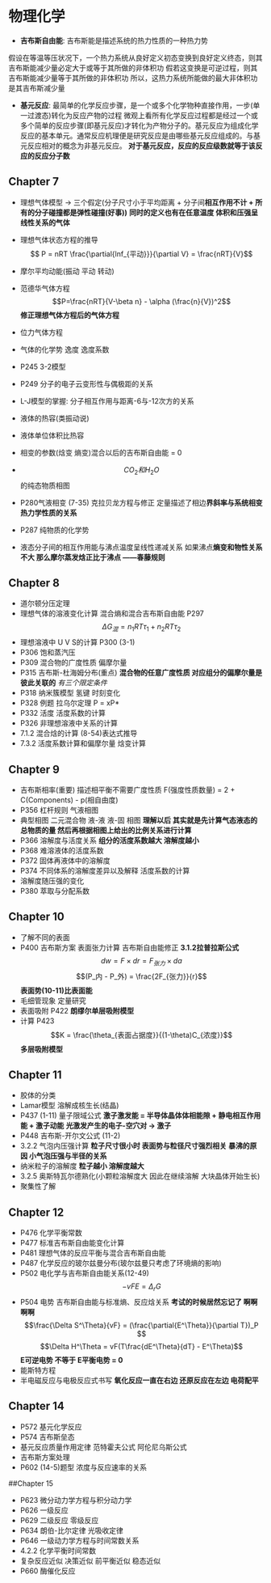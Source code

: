 # 物理化学

* **吉布斯自由能**: 吉布斯能是描述系统的热力性质的一种热力势

假设在等温等压状况下，一个热力系统从良好定义初态变换到良好定义终态，则其吉布斯能减少量必定大于或等于其所做的非体积功 假若这变换是可逆过程，则其吉布斯能减少量等于其所做的非体积功 所以，这热力系统所能做的最大非体积功是其吉布斯减少量

* **基元反应**: 最简单的化学反应步骤，是一个或多个化学物种直接作用，一步(单一过渡态)转化为反应产物的过程 微观上看所有化学反应过程都是经过一个或多个简单的反应步骤(即基元反应)才转化为产物分子的。基元反应为组成化学反应的基本单元。通常反应机理便是研究反应是由哪些基元反应组成的。与基元反应相对的概念为非基元反应。
**对于基元反应，反应的反应级数就等于该反应的反应分子数**

## Chapter 7
+ 理想气体模型 -> 三个假定(分子尺寸小于平均距离 + 分子间**相互作用不计 + 所有的分子碰撞都是弹性碰撞(好事))**
**同时的定义也有在任意温度 体积和压强呈线性关系的气体**

+ 理想气体状态方程的推导
$$ P = nRT \frac{\partial{lnf_{平动}}}{\partial V} = \frac{nRT}{V}$$ 
+ 摩尔平均动能(振动 平动 转动)
+ 范德华气体方程 $$P=\frac{nRT}{V-\beta n} - \alpha (\frac{n}{V})^2$$
**修正理想气体方程后的气体方程**

+ 位力气体方程
+ 气体的化学势 逸度 逸度系数
+ P245 3-2模型 
+ P249 分子的电子云变形性与偶极距的关系
+ L-J模型的掌握: 分子相互作用与距离-6与-12次方的关系
+ 液体的热容(类振动说)
+ 液体单位体积比热容
+ 相变的参数(焓变 熵变)混合以后的吉布斯自由能 = 0
+ $$CO_2 和H_2O$$的纯态物质相图
+ P280气液相变 (7-35) 克拉贝龙方程与修正 定量描述了相边**界斜率与系统相变热力学性质的关系**
+ P287 纯物质的化学势
+ 液态分子间的相互作用能与沸点温度呈线性递减关系 如果沸点**熵变和物性关系不大 那么摩尔蒸发焓正比于沸点 ——春藤规则**

## Chapter 8
+ 道尔顿分压定理
+ 理想气体的溶液变化计算 混合熵和混合吉布斯自由能 P297
$$\Delta G_{混} = n_1RT\tau_1 + n_2RT\tau_2$$
+ 理想溶液中 U V S的计算 P300 (3-1)
+ P306 饱和蒸汽压 
+ P309 混合物的广度性质 偏摩尔量
+ P315 吉布斯-杜海姆分布(重点)
**混合物的任意广度性质 对应组分的偏摩尔量是彼此关联的**
*有三个限定条件*
+ P318 纳米簇模型 氢键 时刻变化
+ P328 例题 拉乌尔定理 P = xP*
+ P332 活度 活度系数的计算
+ P326 非理想溶液中关系的计算
+ 7.1.2 混合焓的计算 (8-54)表达式推导
+ 7.3.2 活度系数计算和偏摩尔量 焓变计算

## Chapter 9
+ 吉布斯相率(重要)
描述相平衡不需要广度性质 
F(强度性质数量) = 2 + C(Components) - p(相自由度) 
+ P356 杠杆规则 气液相图
+ 典型相图 二元混合物 液-液 液-固 相图
**理解以后 其实就是先计算气态液态的总物质的量 然后再根据相图上给出的比例关系进行计算**
+ P366 溶解度与活度关系
**组分的活度系数越大 溶解度越小**
+ P368 难溶液体的活度系数
+ P372 固体再液体中的溶解度
+ P374 不同体系的溶解度差异以及解释 活度系数的计算
+ 溶解度随压强的变化
+ P380 萃取与分配系数
## Chapter 10
+ 了解不同的表面
+ P400 吉布斯方案 表面张力计算 吉布斯自由能修正
**3.1.2拉普拉斯公式**
$$dw = F \times dr = F_{张力} \times da$$
$$(P_内 - P_外) = \frac{2F_{张力}}{r}$$
**表面势(10-11)比表面能**
+ 毛细管现象 定量研究
+ 表面吸附 P422
**朗缪尔单层吸附模型** 
+ 计算 P423
$$K = \frac{\theta_{表面占据度}}{(1-\theta)C_{浓度}}$$
**多层吸附模型**
## Chapter 11
+ 胶体的分类 
+ Lamar模型 溶解成核生长(结晶)
+ P437 (1-11) 量子限域公式 
**激子激发能 = 半导体晶体体相能隙 + 静电相互作用能 + 激子动能** 
**光激发产生的电子-空穴对 -> 激子** 
+ P448 吉布斯-开尔文公式 (11-2)
+ 3.2.2 气泡内压强计算
**粒子尺寸很小时 表面势与粒径尺寸强烈相关**
**暴沸的原因 小气泡压强与半径的关系**  
+ 纳米粒子的溶解度
**粒子越小 溶解度越大** 
+ 3.2.5 奥斯特瓦尔德熟化(小颗粒溶解度大 因此在继续溶解 大块晶体开始生长)
+ 聚集性了解
## Chapter 12
+ P476 化学平衡常数
+ P477 标准吉布斯自由能变化计算
+ P481 理想气体的反应平衡与混合吉布斯自由能
+ P487 化学反应的玻尔兹曼分布(玻尔兹曼只考虑了环境熵的影响)
+ P502 电化学与吉布斯自由能关系(12-49)
$$-vFE = \Delta_r G$$
+ P504 电势 吉布斯自由能与标准熵、反应焓关系
**考试的时候居然忘记了 啊啊啊啊**
$$\frac{\Delta S^\Theta}{vF} = (\frac{\partial{E^\Theta}}{\partial T})_P $$$$\Delta H^\Theta = vF(T\frac{dE^\Theta}{dT} - E^\Theta)$$
**E可逆电势 不等于 E平衡电势 = 0**
+ 能斯特方程
+ 半电磁反应与电极反应式书写
**氧化反应一直在右边 还原反应在左边 电荷配平** 
## Chapter 14
+ P572 基元化学反应
+ P574 吉布斯垒态
+ 基元反应质量作用定律 范特霍夫公式 阿伦尼乌斯公式
+ 吉布斯方案处理
+ P602 (14-5)题型 浓度与反应速率的关系

##Chapter 15
+ P623 微分动力学方程与积分动力学
+ P626 一级反应 
+ P629 二级反应 零级反应
+ P634 朗伯-比尔定律 光吸收定律
+ P646 一级动力学方程与时间常数关系
+ 4.2.2 化学平衡时间常数
+ 复杂反应近似 决策近似 前平衡近似 稳态近似
+ P660 酶催化反应
